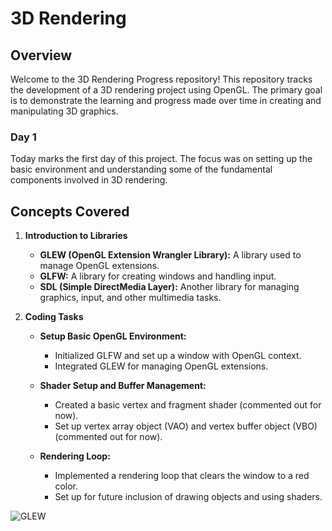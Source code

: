 # 3D Rendering

## Overview

Welcome to the 3D Rendering Progress repository! This repository tracks the development of a 3D rendering project using OpenGL. The primary goal is to demonstrate the learning and progress made over time in creating and manipulating 3D graphics. 

### Day 1

Today marks the first day of this project. The focus was on setting up the basic environment and understanding some of the fundamental components involved in 3D rendering. 

## Concepts Covered

1. **Introduction to Libraries**
   - **GLEW (OpenGL Extension Wrangler Library):** A library used to manage OpenGL extensions.
   - **GLFW:** A library for creating windows and handling input.
   - **SDL (Simple DirectMedia Layer):** Another library for managing graphics, input, and other multimedia tasks.

2. **Coding Tasks**
   - **Setup Basic OpenGL Environment:** 
     - Initialized GLFW and set up a window with OpenGL context.
     - Integrated GLEW for managing OpenGL extensions.

   - **Shader Setup and Buffer Management:**
     - Created a basic vertex and fragment shader (commented out for now).
     - Set up vertex array object (VAO) and vertex buffer object (VBO) (commented out for now).

   - **Rendering Loop:**
     - Implemented a rendering loop that clears the window to a red color.
     - Set up for future inclusion of drawing objects and using shaders.

![GLEW](../images/GLEW.png)
